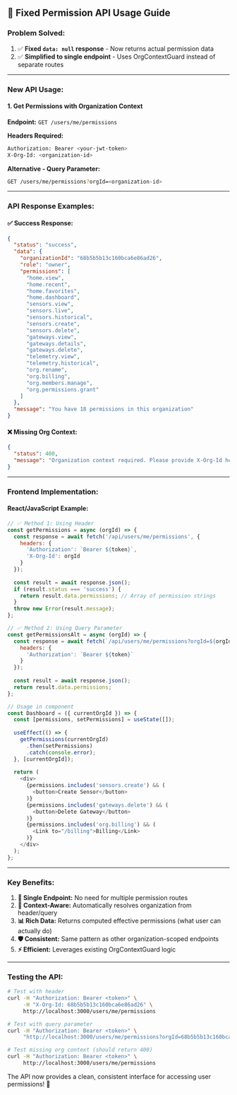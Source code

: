 ## 🎯 **Fixed Permission API Usage Guide**

### **Problem Solved:**
1. ✅ **Fixed `data: null` response** - Now returns actual permission data
2. ✅ **Simplified to single endpoint** - Uses OrgContextGuard instead of separate routes

---

### **New API Usage:**

#### **1. Get Permissions with Organization Context**

**Endpoint:** `GET /users/me/permissions`

**Headers Required:**
```bash
Authorization: Bearer <your-jwt-token>
X-Org-Id: <organization-id>
```

**Alternative - Query Parameter:**
```bash
GET /users/me/permissions?orgId=<organization-id>
```

---

### **API Response Examples:**

#### **✅ Success Response:**
```json
{
  "status": "success",
  "data": {
    "organizationId": "68b5b5b13c160bca6e86ad26",
    "role": "owner",
    "permissions": [
      "home.view",
      "home.recent", 
      "home.favorites",
      "home.dashboard",
      "sensors.view",
      "sensors.live",
      "sensors.historical",
      "sensors.create",
      "sensors.delete",
      "gateways.view",
      "gateways.details",
      "gateways.delete",
      "telemetry.view",
      "telemetry.historical",
      "org.rename",
      "org.billing",
      "org.members.manage",
      "org.permissions.grant"
    ]
  },
  "message": "You have 18 permissions in this organization"
}
```

#### **❌ Missing Org Context:**
```json
{
  "status": 400,
  "message": "Organization context required. Please provide X-Org-Id header or orgId query parameter"
}
```

---

### **Frontend Implementation:**

#### **React/JavaScript Example:**
```javascript
// ✅ Method 1: Using Header
const getPermissions = async (orgId) => {
  const response = await fetch('/api/users/me/permissions', {
    headers: {
      'Authorization': `Bearer ${token}`,
      'X-Org-Id': orgId
    }
  });
  
  const result = await response.json();
  if (result.status === 'success') {
    return result.data.permissions; // Array of permission strings
  }
  throw new Error(result.message);
};

// ✅ Method 2: Using Query Parameter  
const getPermissionsAlt = async (orgId) => {
  const response = await fetch(`/api/users/me/permissions?orgId=${orgId}`, {
    headers: {
      'Authorization': `Bearer ${token}`
    }
  });
  
  const result = await response.json();
  return result.data.permissions;
};

// Usage in component
const Dashboard = ({ currentOrgId }) => {
  const [permissions, setPermissions] = useState([]);
  
  useEffect(() => {
    getPermissions(currentOrgId)
      .then(setPermissions)
      .catch(console.error);
  }, [currentOrgId]);
  
  return (
    <div>
      {permissions.includes('sensors.create') && (
        <button>Create Sensor</button>
      )}
      {permissions.includes('gateways.delete') && (
        <button>Delete Gateway</button>
      )}
      {permissions.includes('org.billing') && (
        <Link to="/billing">Billing</Link>
      )}
    </div>
  );
};
```

---

### **Key Benefits:**

1. **🔄 Single Endpoint:** No need for multiple permission routes
2. **🎯 Context-Aware:** Automatically resolves organization from header/query
3. **📊 Rich Data:** Returns computed effective permissions (what user can actually do)
4. **🛡️ Consistent:** Same pattern as other organization-scoped endpoints
5. **⚡ Efficient:** Leverages existing OrgContextGuard logic

---

### **Testing the API:**

```bash
# Test with header
curl -H "Authorization: Bearer <token>" \
     -H "X-Org-Id: 68b5b5b13c160bca6e86ad26" \
     http://localhost:3000/users/me/permissions

# Test with query parameter
curl -H "Authorization: Bearer <token>" \
     "http://localhost:3000/users/me/permissions?orgId=68b5b5b13c160bca6e86ad26"

# Test missing org context (should return 400)
curl -H "Authorization: Bearer <token>" \
     http://localhost:3000/users/me/permissions
```

The API now provides a clean, consistent interface for accessing user permissions! 🚀
